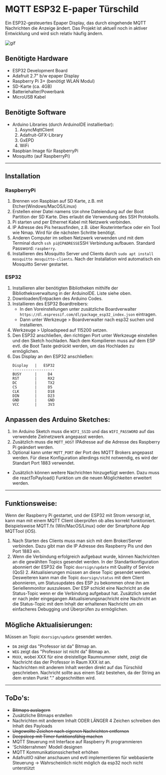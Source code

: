 # MQTT ESP32 E-paper Türschild
Ein ESP32-gesteuertes Epaper Display, das durch eingehende MQTT Nachrichten die Anzeige ändert. 
Das Projekt ist aktuell noch in aktiver Entwicklung und wird sich relativ häufig ändern.

![gif](https://media.giphy.com/media/YPDTgIUTNqVegPLqcs/giphy.gif "MqttProfDa")

## Benötigte Hardware
* ESP32 Development Board
* Adafruit 2.7" b/w epaper Display
* Raspberry Pi 3+ (benötigt WLAN Modul)
* SD-Karte (ca. 4GB)
* Batteriehalter/Powerbank
* MicroUSB Kabel

## Benötigte Software
* Arduino Libraries (durch ArduinoIDE installierbar):
    1. AsyncMqttClient
    2. Adafruit-GFX-Library
    3. GxEPD
    4. WiFi
* Raspbian Image für RaspberryPi
* Mosquitto (auf RaspberryPi)

---

## Installation
### RaspberryPi
1. Brennen von Raspbian auf SD Karte, z.B. mit Etcher(Windows/MacOS/Linux)
2. Erstellen einer Datei namens `SSH` ohne Dateiendung auf der Boot Partition der SD Karte. Dies erlaubt die Verwendung des SSH Protokolls.
3. Pi starten und per Ethernet Kabel mit Netzwerk verbinden. 
4. IP Adresse des Pis herausfinden, z.B. über Routerinterface oder ein Tool wie Nmap. Wird für die nächsten Schritte benötigt. 
5. Anderen Computer im selben Netzwerk verwenden und mit dem Terminal durch `ssh pi@IPADRESSE`SSH Verbindung aufbauen. Standard Password: `raspberry`.
6. Installieren des Mosquitto Server und Clients durch `sudo apt install mosquitto mosquitto-clients`. Nach der Installation wird automatisch ein Mosquitto Server gestartet.

### ESP32
1. Installieren aller benötigten Bibliotheken mithilfe der Bibliotheksverwaltung in der ArduinoIDE. Liste siehe oben.
2. Downloaden/Entpacken des Arduino Codes.
3. Installieren des ESP32 Boardtreibers:
    * In den Voreinstellungen unter zusätzliche Boardverwalter `https://dl.espressif.com/dl/package_esp32_index.json` eintragen.
    * Dann unter Werkzeuge > Boardverwalter nach esp32 suchen und installieren.
4. Werkzeuge > Uploadspeed auf 115200 setzen.
5. Den ESP32 anschließen, den richtigen Port unter Werkzeuge einstellen und den Sketch hochladen. Nach dem Kompilieren muss auf dem ESP evtl. die Boot Taste gedrückt werden, um das Hochladen zu ermöglichen.
6. Das Display an den ESP32 anschließen:
    ```
    Display   |   ESP32
    -------------------
    BUSY      |     D4
    RST       |     RX2
    DC        |     TX2
    CS        |     D5
    CLK       |     D18
    DIN       |     D23
    GND       |     GND
    VCC       |     3V3
    ```

## Anpassen des Arduino Sketches:
1. Im Arduino Sketch muss die `WIFI_SSID` und das `WIFI_PASSWORD` auf das verwendete Zielnetzwerk angepasst werden.
2. Zusätzlich muss die `MQTT_HOST` IPAdresse auf die Adresse des Raspberry Pi geändert werden.
3. Optional kann unter `MQTT_PORT` der Port des MQTT Brokers angepasst werden. Für diese Konfiguration allerdings nicht notwendig, es wird der Standart Port 1883 verwendet.

* Zusätzlich können weitere Nachrichten hinzugefügt werden. Dazu muss die reactToPayload() Funktion um die neuen Möglichkeiten erweitert werden. 

---

## Funktionsweise:
Wenn der Raspberry Pi gestartet, und der ESP32 mit Strom versorgt ist, kann man mit einem MQTT Client überprüfen ob alles korrekt funktioniert. Beispielsweise MQTT.fx (Win/MacOS/Linux) oder der Smartphone App MQTTool (iOS). 

1. Nach Starten des Clients muss man sich mit dem Broker/Server verbinden. Dazu gibt man die IP Adresse des Raspberry Pis und den Port 1883 ein.
2. Wenn die Verbindung erfolgreich aufgebaut wurde, können Nachrichten an die gewählten Topics gesendet werden. 
In der Standartkonfiguration abonniert der ESP32 die Topic `doorsign/update` mit Quality of Service (QoS) 2. Aktualisierungen müssen an diese Topic gesendet werden.
Desweiteren kann man die Topic `doorsign/status` mit dem Client abonnieren, um Statusupdates des ESP zu bekommen ohne ihn am Seriellenmonitor auszulesen. Der ESP schickt eine Nachricht an die Status-Topic wenn er die Verbindung aufgebaut hat. Zusätzlich sendet er nach jeder eingegangen Aktualisierungsnachricht eine Nachricht an die Status-Topic mit dem Inhalt der erhaltenen Nachricht um ein einfacheres Debugging und Überprüfen zu ermöglichen.

## Mögliche Aktualisierungen:

Müssen an Topic `doorsign/update` gesendet werden.

* `DA` zeigt das "Professor ist da" Bitmap an.
* `WEG` zeigt das "Professor ist nicht da" Bitmap an.
* `MXXX`, wobei XXX für eine dreistellige Raumnummer steht, zeigt die Nachricht das der Professor in Raum XXX ist an.
* Nachrichten mit anderem Inhalt werden direkt auf das Türschild geschrieben. Nachricht sollte aus einem Satz bestehen, da der String an dem ersten Punkt "." abgeschnitten wird.

---

## ToDo's:

* ~~Bitmaps auslagern~~
* Zusätzliche Bitmaps erstellen
* Nachrichten mit anderem Inhalt ODER LÄNGER 4 Zeichen schreiben den Inhalt des Payloads
* ~~Ungewollte Zeichen nach eigenen Nachrichten entfernen~~
* ~~Deepsleep mit Timer funktionsfähig machen~~
* MQTT Steuerung mit Interface auf Raspberry Pi programmieren
* 'Schilderrahmen' Modell designen 
* MQTT Kommunikationssicherheit erhöhen
* AdafruitIO näher anschauen und evtl implementieren für webbasierte Steuerung -> Wahrscheinlich nicht möglich da esp32 noch nicht unterstützt
